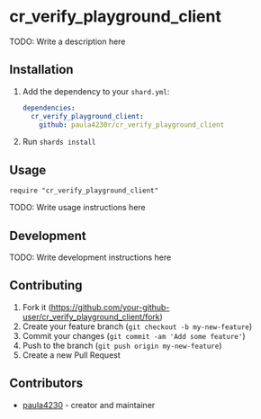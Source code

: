 # cr_verify_playground_client

TODO: Write a description here

## Installation

1. Add the dependency to your `shard.yml`:

   ```yaml
   dependencies:
     cr_verify_playground_client:
       github: paula4230r/cr_verify_playground_client
   ```

2. Run `shards install`

## Usage

```crystal
require "cr_verify_playground_client"
```

TODO: Write usage instructions here

## Development

TODO: Write development instructions here

## Contributing

1. Fork it (<https://github.com/your-github-user/cr_verify_playground_client/fork>)
2. Create your feature branch (`git checkout -b my-new-feature`)
3. Commit your changes (`git commit -am 'Add some feature'`)
4. Push to the branch (`git push origin my-new-feature`)
5. Create a new Pull Request

## Contributors

- [paula4230](https://github.com/your-github-user) - creator and maintainer
